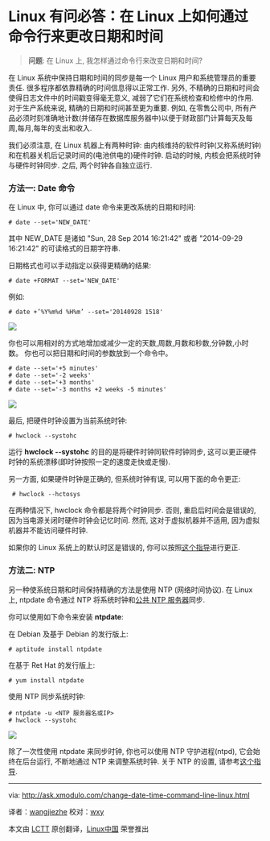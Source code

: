 Linux 有问必答：在 Linux 上如何通过命令行来更改日期和时间
================================================================================
> **问题**: 在 Linux 上, 我怎样通过命令行来改变日期和时间?

在 Linux 系统中保持日期和时间的同步是每一个 Linux 用户和系统管理员的重要责任. 很多程序都依靠精确的时间信息得以正常工作. 另外, 不精确的日期和时间会使得日志文件中的时间戳变得毫无意义, 减弱了它们在系统检查和检修中的作用. 对于生产系统来说, 精确的日期和时间甚至更为重要. 例如, 在零售公司中, 所有产品必须时刻准确地计数(并储存在数据库服务器中)以便于财政部门计算每天及每周,每月,每年的支出和收入.

我们必须注意, 在 Linux 机器上有两种时钟: 由内核维持的软件时钟(又称系统时钟)和在机器关机后记录时间的(电池供电的)硬件时钟. 启动的时候, 内核会把系统时钟与硬件时钟同步. 之后, 两个时钟各自独立运行.

### 方法一: Date 命令 ###

在 Linux 中, 你可以通过 date 命令来更改系统的日期和时间:

    # date --set='NEW_DATE' 

其中 NEW_DATE 是诸如 "Sun, 28 Sep 2014 16:21:42" 或者 "2014-09-29 16:21:42" 的可读格式的日期字符串.

日期格式也可以手动指定以获得更精确的结果:

    # date +FORMAT --set='NEW_DATE' 

例如:

    # date +’%Y%m%d %H%m’ --set='20140928 1518' 

![](https://farm3.staticflickr.com/2944/15220890657_858528a186_o.png)

你也可以用相对的方式地增加或减少一定的天数,周数,月数和秒数,分钟数,小时数。 你也可以把日期和时间的参数放到一个命令中。

    # date --set='+5 minutes'
    # date --set='-2 weeks'
    # date --set='+3 months'
    # date --set='-3 months +2 weeks -5 minutes' 

![](https://farm3.staticflickr.com/2943/15220655239_deba528dce_o.png)

最后, 把硬件时钟设置为当前系统时钟:

    # hwclock --systohc 

运行 **hwclock --systohc** 的目的是将硬件时钟同软件时钟同步, 这可以更正硬件时钟的系统漂移(即时钟按照一定的速度走快或走慢).

另一方面, 如果硬件时钟是正确的, 但系统时钟有误, 可以用下面的命令更正:

     # hwclock --hctosys

在两种情况下, hwclock 命令都是将两个时钟同步. 否则, 重启后时间会是错误的, 因为当电源关闭时硬件时钟会记忆时间. 然而, 这对于虚拟机器并不适用, 因为虚拟机器并不能访问硬件时钟.

如果你的 Linux 系统上的默认时区是错误的, 你可以按照[这个指导][1]进行更正.

### 方法二: NTP ###

另一种使系统日期和时间保持精确的方法是使用 NTP (网络时间协议). 在 Linux 上, ntpdate 命令通过 NTP 将系统时钟和[公共 NTP 服务器][2]同步.

你可以使用如下命令来安装 **ntpdate**:

在 Debian 及基于 Debian 的发行版上:

    # aptitude install ntpdate

在基于 Ret Hat 的发行版上:

    # yum install ntpdate

使用 NTP 同步系统时钟:

    # ntpdate -u <NTP 服务器名或IP>
    # hwclock --systohc 

![](https://farm4.staticflickr.com/3930/15404223021_8da3b44a62_z.jpg)

除了一次性使用 ntpdate 来同步时钟, 你也可以使用 NTP 守护进程(ntpd), 它会始终在后台运行, 不断地通过 NTP 来调整系统时钟. 关于 NTP 的设置, 请参考[这个指导][3].

--------------------------------------------------------------------------------

via: http://ask.xmodulo.com/change-date-time-command-line-linux.html

译者：[wangjiezhe](https://github.com/wangjiezhe)
校对：[wxy](https://github.com/wxy)

本文由 [LCTT](https://github.com/LCTT/TranslateProject) 原创翻译，[Linux中国](http://linux.cn/) 荣誉推出

[1]:http://ask.xmodulo.com/change-timezone-linux.html
[2]:http://www.pool.ntp.org/
[3]:http://xmodulo.com/how-to-synchronize-time-with-ntp.html

